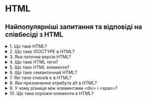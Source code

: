 # HTML

## Найпопулярніші запитання та відповіді на співбесіді з HTML

<details>
<summary>1. Що таке HTML?</summary>

- HTML — це мова розмітки для створення та відображення веб-сторінок, яка розшифровується як Hypertext Markup Language.
</details>
<details>
<summary>2. Що таке !DOCTYPE в HTML?</summary>

- Doctype — це декларація, яка вказує тип документа та допомагає браузеру правильно інтерпретувати вміст сторінки. Вона розташовується на початку HTML-документа.

Наприклад, для HTML5 вона виглядає так:

```HTML
<!DOCTYPE html>
```

</details>
<details>
<summary>3. Яка поточна версія HTML?</summary>

- Поточна версія HTML — це HTML5. Вона підтримує мультимедіа, покращує семантичну розмітку та забезпечує кращу обробку форм і адаптивний дизайн.
</details>
<details>
<summary>4. Що таке HTML теги?</summary>

- Тег — це окрема частина розмітки, яка починається з символу `<` і закінчується символом `>`. Наприклад, `<h1></h1>`.
</details>
<details>
<summary>5. Що таке HTML елементи?</summary>

- Елемент — це повна структура, яка включає початковий тег, вміст (контент) і кінцевий тег. Наприклад, `<p>This is the content.</p>`.
</details>
<details>
<summary>6. Що таке семантичний HTML?</summary>

- Семантичний HTML використовує спеціальні елементи, які описують структуру та зміст сторінки. Це допомагає скрінрідерам і пошуковим роботам краще розуміти вміст, що підвищує доступність і SEO.
</details>
<details>
<summary>7. Які типи списків є в HTML?</summary>

- В HTML існують три основні типи списків:

  - Нумерований список (Ordered list `<ol>`): Список, елементи якого пронумеровані.

  - Маркірований список (Unordered list `<ul>`): Список, елементи якого позначені маркерами.

  - Описовий список (Definition list `<dl>`): Cписок відображається у вигляді тексту, де терміни (`<dt>`) виділяються окремо, а їхні описи (`<dd>`) розташовані під ними із відступом.
  </details>
  <details>
  <summary>8. Яке призначення атрибута alt в HTML?</summary>

- Атрибут `alt` використовується для надання текстового опису зображення для користувачів, які не можуть його побачити, наприклад, для скрінрідерів.
</details>
<details>
<summary>9. У чому різниця між елементами &lt;div&gt; і &lt;span&gt;?</summary>

- `<div>` — блочний (block-level) елемент, використовується для групування та структурування інших елементів HTML. Він займає всю доступну ширину і починається з нової лінії.
- `<span>` — рядковий (inline) елемент, використовується для стилізації або виділення частини тексту чи іншого вмісту, не змінюючи структуру документа.
</details>
<details>
<summary>10. Що таке порожні елементи в HTML?</summary>

- Порожні елементи (або самозакриваючі) — це елементи HTML, які не мають вмісту і не потребують закриваючого тегу.
- Приклади порожніх елементів:
  - `<img/>` — для відображення зображень.
  - `<br/>` — для переведення на новий рядок.
  - `<input/>` — для елементів форм.
  </details>
